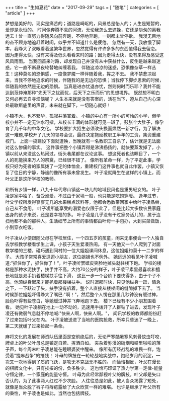 +++
title = "生如夏花"
date = "2017-09-29"
tags = [ "随笔" ]
categories = [ "article" ]
+++

梦想是美好的，现实是痛苦的；道路是崎岖的，风景总是怡人的；人生是短暂的，爱却是永恒的。
时间像奔腾不息的河流，无论我怎么去遮挽，它还是匆匆的离我远去！曾一直努力得随风向前奔跑，不停地奔跑，一刻都未曾停歇。
我漫无目地的奋不顾身地追赶着时间，似乎并不知道什么是疲倦。
忽然有一天，我放慢了脚本，我睁大了双眼看着这繁华世界，忽然觉得有许许多多的东西值得我去留恋。
因为走得太快，没有来得及低头看看来时的路；因为走得太快，没有来得及感受这风风雨雨。
当我回首来时路，却发现自己并没有从中获益什么，反倒是越来越迷惑，它一直不断昼夜轮替地纠缠着我。
伴随这凉凉的迷惑，恐惧像杂草一样丛生！这种莫名的恐惧感，一度像梦魇一样伴随着我，挥之不去。
我不禁悲凉起来，当我不停地追求的时候，伴随我的是无边的恐惧；当我停下脚步思索的时候，伴随我的依然是无边的恐惧。
当真是进亦忧退亦忧，然则何时而乐耶？我并不能达到范仲淹那种“先天下之忧而忧，后天下之乐而乐”的思想境界。
既然想不明白又何必再去自寻烦恼呢？
人生本来就是没有答案的，活在当下，遵从自己内心深处最歇斯底里的声音，未来就在脚下，一切随心就好！
<!--more-->
小镇不大，也不繁华，孤寂并落寞着。
小镇的中心有一所小的可怜的小学，但学校小并不一定无油水可揩，从校长丰满的体形就可见一斑了，鼓胀个大肚子，像孕育了几千年的中华文化。
学校要扩大招生必须改头换面焕然一新才行，为了解决这一难题,学校开了几天的领导会议，最终决定拖延教职工半年的工资，集资重建校门。
上面一搞建设下面就遭殃，当晚就有一名教职工自杀了，估计就是无法面对这么惨痛的事实。
这件事把整个小镇弄得是沸沸扬扬的，就快要蒸发掉了，小镇以前从来没这么热闹过，街头巷尾都在议论这事。
想这死者也该瞑目了，一个人的死能换来万人的祭奠，已经很不错了。
像所有革命一样，为了平定此事，学校只好为死者的家属拨了一定的体恤金，重建校门这件事也就自此作罢，小镇又恢复了往日的宁静，静谧的像所有事未曾发生。
叶子凌就降生在这样的小镇上，而叶父正是这所学校的教师。     

和所有乡镇一样，八九十年代寒山镇这一块儿的地域民风也是重男轻女的。
叶子凌是家中独子，备受溺爱，不过由于家境一般，也只能是吃饱穿暖。
逢年过节，叶父学校所发得寥寥无几的水果糕点饮料等，他都会悉数带回家中给叶子凌品尝，自己从不食用。
叶子凌所能享受的溺爱也仅限于此了，但是比起大多数农民家庭出身的孩子来说，还是要幸福的多。
叶子凌是几乎没有干过家务活儿的，属于连扫地都不会的那种人，生活细节上所有的事情都由叶母一手包办，大到买菜做饭，小到穿衣吃饭。

叶子凌从小便跟随父母在学校居住，一个四五岁的孩童，闲来无事便会一个人独自去学校教学楼看学生上课，小孩子天生爱凑热闹。
有一天他又一个人爬到了对面教学楼的三楼，碰巧遇到同村的一位大姐姐课间休息，这位姐姐约莫十一二岁的样子。
大孩子常常喜爱逗逗小朋友，这位姐姐也不例外。
她远远的看见叶子凌喊道:”抓住你了，抓住你了！“，叶子凌听罢嬉皮笑脸地掉头就往楼下跑。
学校的楼梯是那种水泥扶手，扶手并不高，大约70公分的样子，叶子凌平素里最喜欢和擅长地就是双手扒着楼梯扶手往下滑，
这比一步一个台阶下要快得多，由于个子不高，他须纵身起来才能扒着那楼梯扶手。
说时迟那时快，只见他纵身一跃，情急之下，一下跃过了头，扶手没有扒着，整个人直接从楼梯间的缝隙掉下去了。
当时候那位姐姐吓得睁大了嘴巴:"啊！"，然后整个人愣在那里几秒钟没有缓过神，脸色吓得有些苍白，等她缓过神并飞奔地跑下去，
楼下已经有不少小朋友围着看。
她见叶子凌躺在地上一动不动的，迅速用手拨开了人群钻了进去，发现叶子凌还有微弱气息就不停地喊:"快来人啊，快来人啊。"，
闻讯学校的教师都纷纷赶了过来包括叶父在内。
叶子凌被送进了当地的医院抢救，所幸只昏迷了一晚上，第二天就缓了过来捡起一条命。

麻将文化的发展在师资队伍里面是空前绝后的，无论严寒酷暑寒风刺骨蚊虫叮咬，牌桌上的叶父叶母总是镇定自若、挥洒自如。
夹杂着弥漫的硝烟和噼里啪啦的落子声，每个周末叶子凌总能在睡眼婆娑中醒来。
像所有历经战乱的难民一样，饱受着"搓麻战争"的摧残！
叶母的牌技在一轮轮战地实战中，饱经岁月的沉淀，一次又一次地得到了质的飞跃，是攻无不克战无不胜的。
而恰恰相反，叶父在漫长的棋牌文化中，只有挨揍的份，负多胜少。
这也恰巧印证了热力学第一定律-能量守恒定律，一个家庭的能量守恒。
叶母为此经常鄙视叶父的牌技，叶父却是矢口否认的，为了此事两人红过不少次脸。
人往往总是如此，被人当众揭露了短处，就像是当众脱了裤子将痔疮露给了大众欣赏一样的难堪。
也许是继承了叶父所有的秉性，叶子凌也是如此，当然也包括牌技。